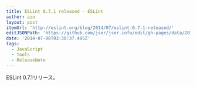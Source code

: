 ```yaml
---
title: ESLint 0.7.1 released - ESLint
author: azu
layout: post
itemUrl: 'http://eslint.org/blog/2014/07/eslint-0.7.1-released/'
editJSONPath: 'https://github.com/jser/jser.info/edit/gh-pages/data/2014/07/index.json'
date: '2014-07-08T03:30:37.495Z'
tags:
  - JavaScript
  - Tools
  - ReleaseNote
---
```

ESLint 0.7.1リリース。
